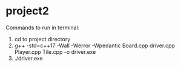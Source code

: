 # project2
 Commands to run in terminal:
 1. cd to project directory
 2. g++ -std=c++17 -Wall -Werror -Wpedantic Board.cpp driver.cpp Player.cpp Tile.cpp -o driver.exe
 3. ./driver.exe